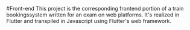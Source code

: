 #Front-end
This project is the corresponding frontend portion of a train bookingssystem written for an exam on web platforms. It's realized in Flutter and transpiled in Javascript using Flutter's web framework.
